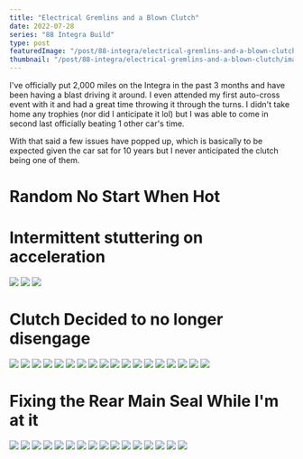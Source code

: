 ```yaml
---
title: "Electrical Gremlins and a Blown Clutch"
date: 2022-07-28
series: "88 Integra Build"
type: post
featuredImage: "/post/88-integra/electrical-gremlins-and-a-blown-clutch/images/28.jpg"
thumbnail: "/post/88-integra/electrical-gremlins-and-a-blown-clutch/images/thumbnail.jpg"
---
```


I've officially put 2,000 miles on the Integra in the past 3 months and have been having a blast driving it around. I even attended my first auto-cross event with it and had a great time throwing it through the turns. I didn't take home any trophies (nor did I anticipate it lol) but I was able to come in second last officially beating 1 other car's time.

With that said a few issues have popped up, which is basically to be expected given the car sat for 10 years but I never anticipated the clutch being one of them.

# Random No Start When Hot

# Intermittent stuttering on acceleration

![](images/1.jpg)
![](images/2.jpg)
![](images/3.jpg)

# Clutch Decided to no longer disengage

![](images/4.jpg)
![](images/5.jpg)
![](images/6.jpg)
![](images/7.jpg)
![](images/35.jpg)
![](images/8.jpg)
![](images/9.jpg)
![](images/10.jpg)
![](images/11.jpg)
![](images/12.jpg)
![](images/13.jpg)
![](images/14.jpg)
![](images/15.jpg)
![](images/16.jpg)
![](images/17.jpg)
![](images/18.jpg)
![](images/19.jpg)
![](images/20.jpg)

# Fixing the Rear Main Seal While I'm at it

![](images/21.jpg)
![](images/22.jpg)
![](images/23.jpg)
![](images/24.jpg)
![](images/25.jpg)
![](images/26.jpg)
![](images/27.jpg)
![](images/28.jpg)
![](images/29.jpg)
![](images/30.jpg)
![](images/31.jpg)
![](images/32.jpg)
![](images/33.jpg)
![](images/34.jpg)
![](images/36.jpg)
![](images/37.jpg)

